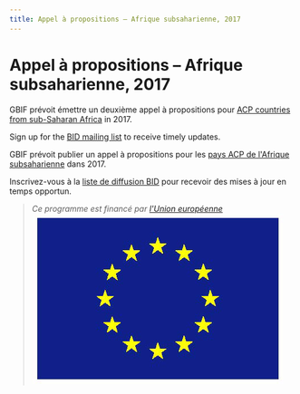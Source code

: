 ```yaml
---
title: Appel à propositions – Afrique subsaharienne, 2017
---
```

# Appel à propositions – Afrique subsaharienne, 2017

GBIF prévoit émettre un deuxième appel à propositions pour [ACP countries from sub-Saharan Africa](https://ec.europa.eu/europeaid/regions/african-caribbean-and-pacific-acp-region_en) in 2017.

Sign up for the [BID mailing list](http://#) to receive timely updates.

GBIF prévoit publier un appel à propositions pour les [pays ACP de l'Afrique subsaharienne](https://ec.europa.eu/europeaid/regions/african-caribbean-and-pacific-acp-region_en) dans 2017.

Inscrivez-vous à la [liste de diffusion BID](http://#) pour recevoir des mises à jour en temps opportun.

>*Ce programme est financé par [l'Union européenne](http://www.europa.eu)*
>![Flag of the European Union](/images/flag-yellow-low.jpg)